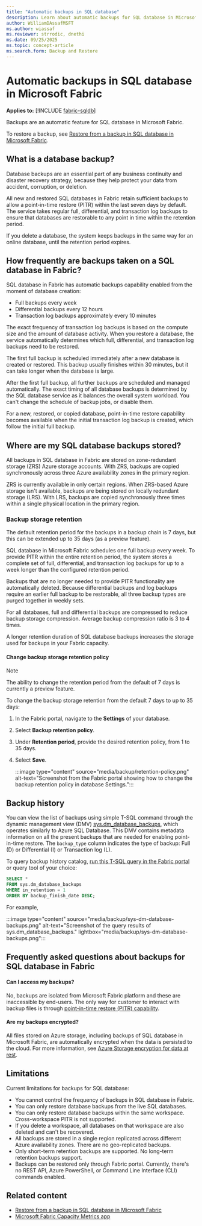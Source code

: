 ```yaml
---
title: "Automatic backups in SQL database"
description: Learn about automatic backups for SQL database in Microsoft Fabric.
author: WilliamDAssafMSFT
ms.author: wiassaf
ms.reviewer: strrodic, dnethi
ms.date: 09/25/2025
ms.topic: concept-article
ms.search.form: Backup and Restore
---
```

# Automatic backups in SQL database in Microsoft Fabric

**Applies to:** [!INCLUDE [fabric-sqldb](../includes/applies-to-version/fabric-sqldb.md)]

Backups are an automatic feature for SQL database in Microsoft Fabric. 

To restore a backup, see [Restore from a backup in SQL database in Microsoft Fabric](restore.md).

## What is a database backup?

Database backups are an essential part of any business continuity and disaster recovery strategy, because they help protect your data from accident, corruption, or deletion.  

All new and restored SQL databases in Fabric retain sufficient backups to allow a point-in-time restore (PITR) within the last seven days by default. The service takes regular full, differential, and transaction log backups to ensure that databases are restorable to any point in time within the retention period.

If you delete a database, the system keeps backups in the same way for an online database, until the retention period expires.  

## How frequently are backups taken on a SQL database in Fabric?

SQL database in Fabric has automatic backups capability enabled from the moment of database creation:

- Full backups every week
- Differential backups every 12 hours
- Transaction log backups approximately every 10 minutes

The exact frequency of transaction log backups is based on the compute size and the amount of database activity. When you restore a database, the service automatically determines which full, differential, and transaction log backups need to be restored.

The first full backup is scheduled immediately after a new database is created or restored. This backup usually finishes within 30 minutes, but it can take longer when the database is large. 

After the first full backup, all further backups are scheduled and managed automatically. The exact timing of all database backups is determined by the SQL database service as it balances the overall system workload. You can't change the schedule of backup jobs, or disable them.

For a new, restored, or copied database, point-in-time restore capability becomes available when the initial transaction log backup is created, which follow the initial full backup.

## Where are my SQL database backups stored?

All backups in SQL database in Fabric are stored on zone-redundant storage (ZRS) Azure storage accounts. With ZRS, backups are copied synchronously across three Azure availability zones in the primary region.

ZRS is currently available in only certain regions. When ZRS-based Azure storage isn't available, backups are being stored on locally redundant storage (LRS). With LRS, backups are copied synchronously three times within a single physical location in the primary region.  

### Backup storage retention

The default retention period for the backups in a backup chain is 7 days, but this can be extended up to 35 days (as a preview feature).

SQL database in Microsoft Fabric schedules one full backup every week. To provide PITR within the entire retention period, the system stores a complete set of full, differential, and transaction log backups for up to a week longer than the configured retention period.

Backups that are no longer needed to provide PITR functionality are automatically deleted. Because differential backups and log backups require an earlier full backup to be restorable, all three backup types are purged together in weekly sets.

For all databases, full and differential backups are compressed to reduce backup storage compression. Average backup compression ratio is 3 to 4 times.

A longer retention duration of SQL database backups increases the storage used for backups in your Fabric capacity. 

#### Change backup storage retention policy

> [!NOTE]
> The ability to change the retention period from the default of 7 days is currently a preview feature.

To change the backup storage retention from the default 7 days to up to 35 days:

1. In the Fabric portal, navigate to the **Settings** of your database.
1. Select **Backup retention policy**.
1. Under **Retention period**, provide the desired retention policy, from 1 to 35 days.
1. Select **Save**.

   :::image type="content" source="media/backup/retention-policy.png" alt-text="Screenshot from the Fabric portal showing how to change the backup retention policy in database Settings.":::

## Backup history

You can view the list of backups using simple T-SQL command through the dynamic management view (DMV) [sys.dm_database_backups](/sql/relational-databases/system-dynamic-management-views/sys-dm-database-backups-azure-sql-database?view=fabric&preserve-view=true), which operates similarly to Azure SQL Database. This DMV contains metadata information on all the present backups that are needed for enabling point-in-time restore. The `backup_type` column indicates the type of backup: Full (D) or Differential (I) or Transaction log (L).

To query backup history catalog, [run this T-SQL query in the Fabric portal](query-editor.md) or query tool of your choice:

```sql
SELECT *
FROM sys.dm_database_backups
WHERE in_retention = 1
ORDER BY backup_finish_date DESC;
```

For example, 

:::image type="content" source="media/backup/sys-dm-database-backups.png" alt-text="Screenshot of the query results of sys.dm_database_backups." lightbox="media/backup/sys-dm-database-backups.png":::

## Frequently asked questions about backups for SQL database in Fabric

#### Can I access my backups?

No, backups are isolated from Microsoft Fabric platform and these are inaccessible by end-users. The only way for customer to interact with backup files is through [point-in-time restore (PITR) capability](restore.md).

#### Are my backups encrypted?

All files stored on Azure storage, including backups of SQL database in Microsoft Fabric, are automatically encrypted when the data is persisted to the cloud. For more information, see [Azure Storage encryption for data at rest](/azure/storage/common/storage-service-encryption).

## Limitations

Current limitations for backups for SQL database:

- You cannot control the frequency of backups in SQL database in Fabric.
- You can only restore database backups from the live SQL databases.
- You can only restore database backups within the same workspace. Cross-workspace PITR is not supported.
- If you delete a workspace, all databases on that workspace are also deleted and can't be recovered.
- All backups are stored in a single region replicated across different Azure availability zones. There are no geo-replicated backups.
- Only short-term retention backups are supported. No long-term retention backups support.
- Backups can be restored only through Fabric portal. Currently, there's no REST API, Azure PowerShell, or Command Line Interface (CLI) commands enabled.

## Related content

- [Restore from a backup in SQL database in Microsoft Fabric](restore.md)
- [Microsoft Fabric Capacity Metrics app](../../enterprise/metrics-app.md)
